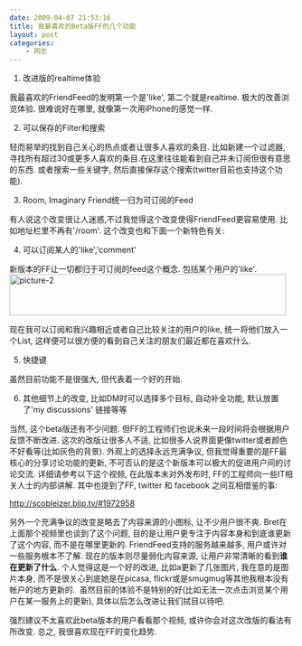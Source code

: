 ```yaml
---
date: 2009-04-07 21:53:16
title: 我最喜欢的Beta版FF的几个功能
layout: post
categories:
    - 网志
---
```

<!--more-->

1. 改进版的realtime体验

我最喜欢的FriendFeed的发明第一个是'like', 第二个就是realtime. 极大的改善浏览体验. 很难说好在哪里, 就像第一次用iPhone的感觉一样.

2. 可以保存的Filter和搜索

轻而易举的找到自己关心的热点或者让很多人喜欢的条目. 比如新建一个过滤器, 寻找所有超过30或更多人喜欢的条目.在这里往往能看到自己并未订阅但很有意思的东西. 或者搜索一些关键字, 然后直接保存这个搜索(twitter目前也支持这个功能).

3. Room, Imaginary Friend统一归为可订阅的Feed

有人说这个改变很让人迷惑,不过我觉得这个改变使得FriendFeed更容易使用. 比如地址栏里不再有'/room'. 这个改变也和下面一个新特色有关:

4. 可以订阅某人的'like','comment'

新版本的FF让一切都归于可订阅的feed这个概念. 包括某个用户的'like'.<img class="aligncenter size-full wp-image-2056" title="picture-2" src="http://ztpala.com/wp-content/uploads/2009/04/picture-2.png" alt="picture-2" width="489" height="73" />

现在我可以订阅和我兴趣相近或者自己比较关注的用户的like, 统一将他们放入一个List, 这样便可以很方便的看到自己关注的朋友们最近都在喜欢什么.

5. 快捷键

虽然目前功能不是很强大, 但代表着一个好的开始.

6. 其他细节上的改变, 比如DM时可以选择多个目标, 自动补全功能, 默认放置了'my discussions' 链接等等

当然, 这个beta版还有不少问题. 但FF的工程师们也说未来一段时间将会根据用户反馈不断改进. 这次的改版让很多人不适, 比如很多人说界面更像twitter或者颜色不好看等(比如灰色的背景). 外观上的选择永远充满争议, 但我觉得重要的是FF最核心的分享讨论功能的更新, 不可否认的是这个新版本可以极大的促进用户间的讨论交流. 详细请参考以下这个视频, 在此版本未对外发布时, FF的工程师向一些IT相关人士的内部讲解. 其中也提到了FF, twitter 和 facebook 之间互相借鉴的事:

<a href="http://scobleizer.blip.tv/#1972958" target="_blank">http://scobleizer.blip.tv/#1972958</a>

另外一个充满争议的改变是略去了内容来源的小图标, 让不少用户很不爽. Bret在上面那个视频里也谈到了这个问题, 目的是让用户更专注于内容本身和到底谁更新了这个内容, 而不是在哪里更新的. FriendFeed支持的服务越来越多, 用户或许对一些服务根本不了解. 现在的版本则尽量弱化内容来源, 让用户非常清晰的看到<strong>谁在更新了什么</strong>. 个人觉得这是一个好的改进, 比如a更新了几张图片, 我在意的是图片本身, 而不是很关心到底她是在picasa, flickr或是smugmug等其他我根本没有帐户的地方更新的.  虽然目前的体验不是特别的好(比如无法一次点击浏览某个用户在某一服务上的更新), 具体以后怎么改进让我们拭目以待吧.

强烈建议不太喜欢此beta版本的用户看看那个视频, 或许你会对这次改版的看法有所改变. 总之, 我很喜欢现在FF的变化趋势.